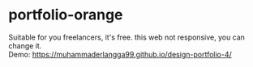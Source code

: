 # portfolio-orange

Suitable for you freelancers, it's free. this web not responsive, you can change it. <br>
Demo: https://muhammaderlangga99.github.io/design-portfolio-4/

